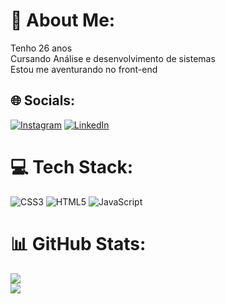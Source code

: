 # 💫 About Me:
Tenho 26 anos<br>Cursando Análise e desenvolvimento de sistemas<br>Estou me aventurando no front-end


## 🌐 Socials:
[![Instagram](https://img.shields.io/badge/Instagram-%23E4405F.svg?logo=Instagram&logoColor=white)](https://instagram.com/dyegow) [![LinkedIn](https://img.shields.io/badge/LinkedIn-%230077B5.svg?logo=linkedin&logoColor=white)](https://linkedin.com/in/dyego-silva-264b72140) 

# 💻 Tech Stack:
![CSS3](https://img.shields.io/badge/css3-%231572B6.svg?style=flat&logo=css3&logoColor=white) ![HTML5](https://img.shields.io/badge/html5-%23E34F26.svg?style=flat&logo=html5&logoColor=white) ![JavaScript](https://img.shields.io/badge/javascript-%23323330.svg?style=flat&logo=javascript&logoColor=%23F7DF1E)
# 📊 GitHub Stats:
![](https://github-readme-streak-stats.herokuapp.com/?user=dyegoithalo&theme=dark&hide_border=false)<br/>
![](https://github-readme-stats.vercel.app/api/top-langs/?username=dyegoithalo&theme=dark&hide_border=false&include_all_commits=false&count_private=false&layout=compact)

<!-- Proudly created with GPRM ( https://gprm.itsvg.in ) -->
